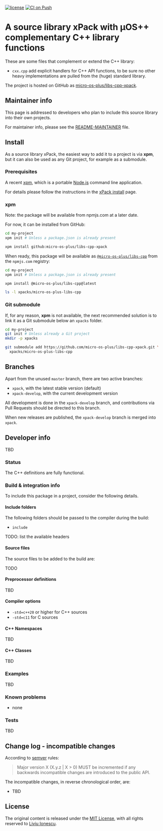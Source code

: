 [![license](https://img.shields.io/github/license/micro-os-plus/libs-cpp-xpack)](https://github.com/micro-os-plus/libs-cpp-xpack/blob/xpack/LICENSE)
[![CI on Push](https://github.com/micro-os-plus/libs-cpp-xpack/actions/workflows/CI.yml/badge.svg)](https://github.com/micro-os-plus/libs-cpp-xpack/actions/workflows/CI.yml)

# A source library xPack with µOS++ complementary C++ library functions

These are some files that complement or extend the C++ library:

- `cxx.cpp` add explicit handlers for C++ API functions, to be sure no other heavy implementations are pulled from the (huge) standard library.

The project is hosted on GitHub as
[micro-os-plus/libs-cpp-xpack](https://github.com/micro-os-plus/libs-cpp-xpack).

## Maintainer info

This page is addressed to developers who plan to include this source
library into their own projects.

For maintainer info, please see the
[README-MAINTAINER](README-MAINTAINER.md) file.

## Install

As a source library xPack, the easiest way to add it to a project is via
**xpm**, but it can also be used as any Git project, for example as a submodule.

### Prerequisites

A recent [xpm](https://xpack.github.io/xpm/),
which is a portable [Node.js](https://nodejs.org/) command line application.

For details please follow the instructions in the
[xPack install](https://xpack.github.io/install/) page.

### xpm

Note: the package will be available from npmjs.com at a later date.

For now, it can be installed from GitHub:

```sh
cd my-project
xpm init # Unless a package.json is already present

xpm install github:micro-os-plus/libs-cpp-xpack
```

When ready, this package will be available as
[`@micro-os-plus/libs-cpp`](https://www.npmjs.com/package/@micro-os-plus/libs-cpp)
from the `npmjs.com` registry:

```sh
cd my-project
xpm init # Unless a package.json is already present

xpm install @micro-os-plus/libs-cpp@latest

ls -l xpacks/micro-os-plus-libs-cpp
```

### Git submodule

If, for any reason, **xpm** is not available, the next recommended
solution is to link it as a Git submodule below an `xpacks` folder.

```sh
cd my-project
git init # Unless already a Git project
mkdir -p xpacks

git submodule add https://github.com/micro-os-plus/libs-cpp-xpack.git \
  xpacks/micro-os-plus-libs-cpp
```

## Branches

Apart from the unused `master` branch, there are two active branches:

- `xpack`, with the latest stable version (default)
- `xpack-develop`, with the current development version

All development is done in the `xpack-develop` branch, and contributions via
Pull Requests should be directed to this branch.

When new releases are published, the `xpack-develop` branch is merged
into `xpack`.

## Developer info

TBD

### Status

The C++ definitions are fully functional.

### Build & integration info

To include this package in a project, consider the following details.

#### Include folders

The following folders should be passed to the compiler during the build:

- `include`

TODO: list the available headers

#### Source files

The source files to be added to the build are:

TODO

#### Preprocessor definitions

TBD

#### Compiler options

- `-std=c++20` or higher for C++ sources
- `-std=c11` for C sources

#### C++ Namespaces

TBD

#### C++ Classes

TBD

### Examples

TBD

### Known problems

- none

### Tests

TBD

## Change log - incompatible changes

According to [semver](https://semver.org) rules:

> Major version X (X.y.z | X > 0) MUST be incremented if any
backwards incompatible changes are introduced to the public API.

The incompatible changes, in reverse chronological order,
are:

- TBD

## License

The original content is released under the
[MIT License](https://opensource.org/licenses/MIT/),
with all rights reserved to
[Liviu Ionescu](https://github.com/ilg-ul/).
